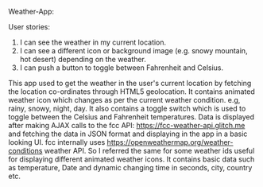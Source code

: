 Weather-App:

User stories:

1.	I can see the weather in my current location.
2.	I can see a different icon or background image (e.g. snowy mountain, hot desert) depending on the weather.
3.	I can push a button to toggle between Fahrenheit and Celsius.


This app used to get the weather in the user's current location by fetching the location co-ordinates through HTML5 geolocation. 
It contains animated weather icon which changes as per the current weather condition. e.g, rainy, snowy, night, day.
It also contains a toggle switch which is used to toggle between the Celsius and Fahrenheit temperatures.
Data is displayed after making AJAX calls to the fcc API: https://fcc-weather-api.glitch.me and fetching the data in JSON format and displaying
in the app in a basic looking UI.
fcc internally uses https://openweathermap.org/weather-conditions weather API. So I referred the same for some weather ids useful 
for displaying different animated weather icons.
It contains basic data such as temperature, Date and dynamic changing time in seconds, city, country etc.